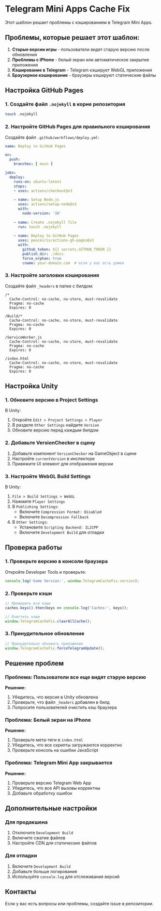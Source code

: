 # Telegram Mini Apps Cache Fix

Этот шаблон решает проблемы с кэшированием в Telegram Mini Apps.

## Проблемы, которые решает этот шаблон:

1. **Старые версии игры** - пользователи видят старую версию после обновления
2. **Проблемы с iPhone** - белый экран или автоматическое закрытие приложения
3. **Кэширование в Telegram** - Telegram кэширует WebGL приложения
4. **Браузерное кэширование** - браузеры кэшируют статические файлы

## Настройка GitHub Pages

### 1. Создайте файл `.nojekyll` в корне репозитория

```bash
touch .nojekyll
```

### 2. Настройте GitHub Pages для правильного кэширования

Создайте файл `.github/workflows/deploy.yml`:

```yaml
name: Deploy to GitHub Pages

on:
  push:
    branches: [ main ]

jobs:
  deploy:
    runs-on: ubuntu-latest
    steps:
    - uses: actions/checkout@v3
    
    - name: Setup Node.js
      uses: actions/setup-node@v3
      with:
        node-version: '18'
    
    - name: Create .nojekyll file
      run: touch .nojekyll
    
    - name: Deploy to GitHub Pages
      uses: peaceiris/actions-gh-pages@v3
      with:
        github_token: ${{ secrets.GITHUB_TOKEN }}
        publish_dir: ./docs
        force_orphan: true
        cname: your-domain.com  # если у вас есть домен
```

### 3. Настройте заголовки кэширования

Создайте файл `_headers` в папке с билдом:

```
/*
  Cache-Control: no-cache, no-store, must-revalidate
  Pragma: no-cache
  Expires: 0

/Build/*
  Cache-Control: no-cache, no-store, must-revalidate
  Pragma: no-cache
  Expires: 0

/ServiceWorker.js
  Cache-Control: no-cache, no-store, must-revalidate
  Pragma: no-cache
  Expires: 0

/index.html
  Cache-Control: no-cache, no-store, must-revalidate
  Pragma: no-cache
  Expires: 0
```

## Настройка Unity

### 1. Обновите версию в Project Settings

В Unity:
1. Откройте `Edit > Project Settings > Player`
2. В разделе `Other Settings` найдите `Version`
3. Обновите версию перед каждым билдом

### 2. Добавьте VersionChecker в сцену

1. Добавьте компонент `VersionChecker` на GameObject в сцене
2. Настройте `currentVersion` в инспекторе
3. Привяжите UI элемент для отображения версии

### 3. Настройте WebGL Build Settings

В Unity:
1. `File > Build Settings > WebGL`
2. Нажмите `Player Settings`
3. В `Publishing Settings`:
   - Включите `Compression Format: Disabled`
   - Включите `Decompression Fallback`
4. В `Other Settings`:
   - Установите `Scripting Backend: IL2CPP`
   - Включите `Development Build` для отладки

## Проверка работы

### 1. Проверьте версию в консоли браузера

Откройте Developer Tools и проверьте:
```javascript
console.log('Game Version:', window.TelegramCacheFix.version);
```

### 2. Проверьте кэши

```javascript
// Проверить все кэши
caches.keys().then(keys => console.log('Caches:', keys));

// Очистить кэши
window.TelegramCacheFix.clearAllCache();
```

### 3. Принудительное обновление

```javascript
// Принудительно обновить приложение
window.TelegramCacheFix.forceTelegramUpdate();
```

## Решение проблем

### Проблема: Пользователи все еще видят старую версию

**Решение:**
1. Убедитесь, что версия в Unity обновлена
2. Проверьте, что файл `_headers` добавлен в билд
3. Попросите пользователей очистить кэш браузера

### Проблема: Белый экран на iPhone

**Решение:**
1. Проверьте мета-теги в `index.html`
2. Убедитесь, что все скрипты загружаются корректно
3. Проверьте консоль на ошибки JavaScript

### Проблема: Telegram Mini App закрывается

**Решение:**
1. Проверьте версию Telegram Web App
2. Убедитесь, что все API вызовы корректны
3. Добавьте обработку ошибок

## Дополнительные настройки

### Для продакшена

1. Отключите `Development Build`
2. Включите сжатие файлов
3. Настройте CDN для статических файлов

### Для отладки

1. Включите `Development Build`
2. Добавьте больше логирования
3. Используйте `console.log` для отслеживания версий

## Контакты

Если у вас есть вопросы или проблемы, создайте issue в репозитории. 